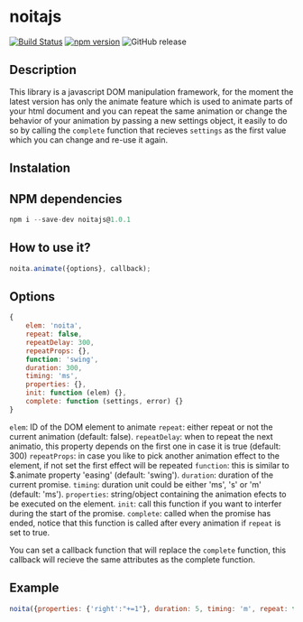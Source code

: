 # noitajs

[![Build Status](https://travis-ci.org/JefferyHus/noitajs.svg?branch=master)](https://travis-ci.org/JefferyHus/noitajs) [![npm version](https://badge.fury.io/js/noitajs.svg)](https://badge.fury.io/js/noitajs) ![GitHub release](https://img.shields.io/badge/release-1.0.1--alpha-blue.svg)

Description
-----------
This library is a javascript DOM manipulation framework, for the moment the latest version has only the animate feature which is used to animate parts of your html document and you can repeat the same animation or change the behavior of your animation by passing a new settings object, it easily to do so by calling the ``complete`` function that recieves `settings` as the first value which you can change and re-use it again.

## Instalation

NPM dependencies
-----------------
```javascript
npm i --save-dev noitajs@1.0.1
```

How to use it?
--------------
```javascript
noita.animate({options}, callback);
```

Options
----------
```javascript
{
	elem: 'noita',
	repeat: false,
	repeatDelay: 300,
	repeatProps: {},
	function: 'swing',
	duration: 300,
	timing: 'ms',
	properties: {},
	init: function (elem) {},
	complete: function (settings, error) {}
}
```

`elem`: ID of the DOM element to animate
`repeat`: either repeat or not the current animation (default: false).
`repeatDelay`: when to repeat the next animatio, this property depends on the first one in case it is true (default: 300)
`repeatProps`: in case you like to pick another animation effect to the element, if not set the first effect will be repeated
`function`: this is similar to $.animate property 'easing' (default: 'swing').
`duration`: duration of the current promise.
`timing`: duration unit could be either 'ms', 's' or 'm' (default: 'ms').
`properties`: string/object containing the animation efects to be executed on the element.
`init`: call this function if you want to interfer during the start of the promise.
`complete`: called when the promise has ended, notice that this function is called after every animation if `repeat` is set to true.

You can set a callback function that will replace the `complete` function, this callback will recieve the same attributes as the complete function.

Example
----------
```javascript
noita({properties: {'right':"+=1"}, duration: 5, timing: 'm', repeat: true, repeatDelay: 5000, repeatProps: {'display': none}});
```
